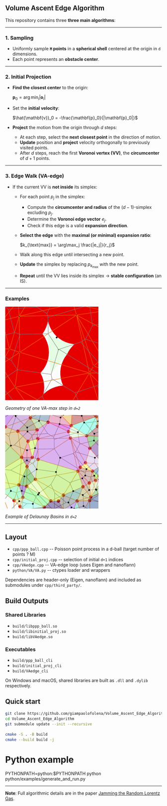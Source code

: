 ## **Volume Ascent Edge Algorithm**

This repository contains three **three main algorithms**:

---

### **1. Sampling**

* Uniformly sample **`M` points** in a **spherical shell** centered at the origin in `d` dimensions.
* Each point represents an **obstacle center**.

---

### **2. Initial Projection**

* **Find the closest center** to the origin:

  $\mathbf{p}_0 =\arg\min_i|\mathbf{o}_i|$

* Set the **initial velocity**:

  $\hat{\mathbf{v}}_0 = -\frac{\mathbf{p}_0}{|\mathbf{p}_0|}$
  
* **Project** the motion from the origin through $d$ steps:

  * At each step, select the **next closest point** in the direction of motion.
  * **Update** position and **project** velocity orthogonally to previously visited points.
  * After $d$ steps, reach the first **Voronoi vertex (VV)**, the **circumcenter** of $d+1$ points.

---

### **3. Edge Walk (VA-edge)**

* If the current VV is **not inside** its simplex:

  * For each point $p_j$ in the simplex:

    * Compute the **circumcenter and radius** of the $(d-1)$-simplex excluding $p_j$.
    * Determine the **Voronoi edge vector** $e_j$.
    * Check if this edge is a valid **expansion direction**.
  * **Select the edge** with the **maximal (or minimal) expansion ratio**:
    
    $k_{\text{max}} = \arg\max_j \frac{|e_j|}{r_j}$
    
  * Walk along this edge until intersecting a new point.
  * **Update** the simplex by replacing $p_{k_{\text{max}}}$ with the new point.
  * **Repeat** until the VV lies inside its simplex → **stable configuration** (an IS).

---

### Examples
<img src="media/GradientDescentB.gif" width="300" alt="VA-max">

*Geometry of one VA-max step in `d=2`*

<img src="media/Basins.png" width="300" alt="Basin">

*Example of Delaunay Basins in `d=2`*

---

## Layout

- `cpp/ppp_ball.cpp` -- Poisson point process in a d-ball (target number of points ? M)
- `cpp/initial_proj.cpp` -- selection of initial `d+1` indices
- `cpp/VAedge.cpp` -- VA-edge loop (uses Eigen and nanoflann)
- `python/VA/VA.py` -- ctypes loader and wrappers

Dependencies are header-only (Eigen, nanoflann) and included as submodules under `cpp/third_party/`.

## Build Outputs

### Shared Libraries

- `build/libppp_ball.so`
- `build/libinitial_proj.so`
- `build/libVAedge.so`

### Executables

- `build/ppp_ball_cli`
- `build/initial_proj_cli`
- `build/VAedge_cli`

On Windows and macOS, shared libraries are built as `.dll` and `.dylib` respectively.

## Quick start

```bash
git clone https://github.com/giampaolofolena/Volume_Ascent_Edge_Algorithm
cd Volume_Ascent_Edge_Algorithm
git submodule update --init --recursive

cmake -S . -B build
cmake --build build -j
```

# Python example
PYTHONPATH=python:$PYTHONPATH python python/examples/generate_and_run.py


---

**Note**: Full algorithmic details are in the paper [Jamming the Random Lorentz Gas](https://arxiv.org/abs/2410.05784).

